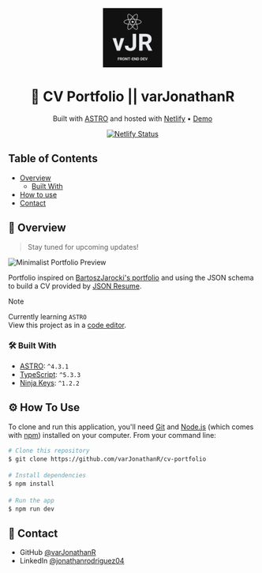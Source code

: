 <div align="center">
    <img src="https://github.com/varJonathanR/os-portfolio/blob/main/public/vJRLogo.webp" alt="Logo" width="120px" />
</div>

<h1 align="center">📜 CV Portfolio || varJonathanR</h1>

<div align="center">

Built with [ASTRO](https://astro.build/) and hosted with [Netlify](https://www.netlify.com/) • <a href="https://cv-portfolio-varjonathanr.netlify.app/">Demo</a> <br>

[![Netlify Status](https://api.netlify.com/api/v1/badges/5ccb28db-d2bc-4bdf-802b-b5a65817957f/deploy-status)](https://app.netlify.com/sites/cv-portfolio-varjonathanr/deploys)

</div>

## Table of Contents

- [Overview](#overview)
  - [Built With](#built-with)
- [How to use](#how-to-use)
- [Contact](#contact)

## 🔎 Overview

> Stay tuned for upcoming updates!

![Minimalist Portfolio Preview](https://github.com/varJonathanR/cv-portfolio/blob/main/public/cv-portfolio_preview.png)

Portfolio inspired on [BartoszJarocki's portfolio](https://github.com/BartoszJarocki/cv) and using the JSON schema to build a CV provided by [JSON Resume](https://jsonresume.org/schema/).

> [!NOTE]
> Currently learning `ASTRO` <br>
> View this project as in a [code editor](https://github.dev/varJonathanR/cv-portfolio).

### 🛠️ Built With

- [ASTRO](https://astro.build/): `^4.3.1`
- [TypeScript](https://www.typescriptlang.org/): `^5.3.3`
- [Ninja Keys](https://github.com/ssleptsov/ninja-keys): `^1.2.2`

## ⚙️ How To Use

To clone and run this application, you'll need [Git](https://git-scm.com) and [Node.js](https://nodejs.org/en/download/) (which comes with [npm](http://npmjs.com)) installed on your computer. From your command line:

```bash
# Clone this repository
$ git clone https://github.com/varJonathanR/cv-portfolio

# Install dependencies
$ npm install

# Run the app
$ npm run dev
```

## 🤝 Contact

- GitHub [@varJonathanR](https://github.com/varJonathanR)
- LinkedIn [@jonathanrodriguez04](https://www.linkedin.com/in/jonathanrodriguez04)
